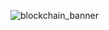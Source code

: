 ![blockchain_banner](https://user-images.githubusercontent.com/22359404/152497920-f8c46c77-a1ff-46d0-a169-fd98835c6e65.png)
